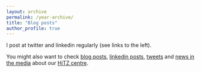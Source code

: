```yaml
---
layout: archive
permalink: /year-archive/
title: "Blog posts"
author_profile: true
---
```


I post at twitter and linkedin regularly (see links to the left). 

<!--- Blogs in [Basque](http://www.unibertsitatea.net/blogak/ixa/) and [English](http://www.ehu.eus/ehusfera/ixa/) about my research group: IXA NLP group. --->

You might also want to check [blog posts](http://www.hitz.eus/en/bloga), [linkedin posts](https://es.linkedin.com/company/hitz-zentroa), [tweets](https://x.com/Hitz_zentroa) and [news in the media](http://www.hitz.eus/en/prentsa_aipamenak) about our [HiTZ centre](http://www.hitz.eus/). 

